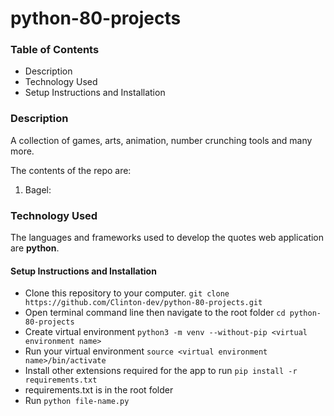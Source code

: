 # python-80-projects
### Table of Contents
* Description
* Technology Used
* Setup Instructions and Installation

### Description
A collection of games, arts, animation, number crunching tools and many more.


The contents of the repo are:
1. Bagel:


### Technology Used
The languages and frameworks used to develop the quotes web application are **python**.

#### Setup Instructions and Installation

- Clone this repository to your computer. `git clone https://github.com/Clinton-dev/python-80-projects.git`
- Open terminal command line then navigate to the root folder `cd python-80-projects`
- Create virtual environment `python3 -m venv --without-pip <virtual environment name>`
- Run your virtual environment `source <virtual environment name>/bin/activate`
- Install other extensions required for the app to run `pip install -r requirements.txt`
- requirements.txt is in the root folder
- Run `python file-name.py`







